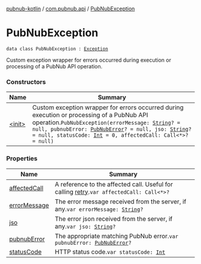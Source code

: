 [pubnub-kotlin](../../index.md) / [com.pubnub.api](../index.md) / [PubNubException](./index.md)

# PubNubException

`data class PubNubException : `[`Exception`](https://kotlinlang.org/api/latest/jvm/stdlib/kotlin/-exception/index.html)

Custom exception wrapper for errors occurred during execution or processing of a PubNub API operation.

### Constructors

| Name | Summary |
|---|---|
| [&lt;init&gt;](-init-.md) | Custom exception wrapper for errors occurred during execution or processing of a PubNub API operation.`PubNubException(errorMessage: `[`String`](https://kotlinlang.org/api/latest/jvm/stdlib/kotlin/-string/index.html)`? = null, pubnubError: `[`PubNubError`](../-pub-nub-error/index.md)`? = null, jso: `[`String`](https://kotlinlang.org/api/latest/jvm/stdlib/kotlin/-string/index.html)`? = null, statusCode: `[`Int`](https://kotlinlang.org/api/latest/jvm/stdlib/kotlin/-int/index.html)` = 0, affectedCall: Call<*>? = null)` |

### Properties

| Name | Summary |
|---|---|
| [affectedCall](affected-call.md) | A reference to the affected call. Useful for calling [retry](#).`var affectedCall: Call<*>?` |
| [errorMessage](error-message.md) | The error message received from the server, if any.`var errorMessage: `[`String`](https://kotlinlang.org/api/latest/jvm/stdlib/kotlin/-string/index.html)`?` |
| [jso](jso.md) | The error json received from the server, if any.`var jso: `[`String`](https://kotlinlang.org/api/latest/jvm/stdlib/kotlin/-string/index.html)`?` |
| [pubnubError](pubnub-error.md) | The appropriate matching PubNub error.`var pubnubError: `[`PubNubError`](../-pub-nub-error/index.md)`?` |
| [statusCode](status-code.md) | HTTP status code.`var statusCode: `[`Int`](https://kotlinlang.org/api/latest/jvm/stdlib/kotlin/-int/index.html) |
